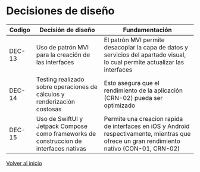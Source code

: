 # Decisiones de diseño

| Codigo | Decisión de diseño                                                                     | Fundamentación                                                                                                                              |
| ------ | -------------------------------------------------------------------------------------- | ------------------------------------------------------------------------------------------------------------------------------------------- |
| DEC-13 | Uso de patrón MVI para la creación de las interfaces                                   | El patrón MVI permite desacoplar la capa de datos y servicios del apartado visual, lo cual permite actualizar las interfaces                |
| DEC-14 | Testing realizado sobre operaciones de cálculos y renderización costosas               | Esto asegura que el rendimiento de la aplicación (CRN-02) pueda ser optimizado                                                              |
| DEC-15 | Uso de SwiftUI y Jetpack Compose como frameworks de construccion de interfaces nativas | Permite una creacion rapida de interfaces en iOS y Android respectivamente, mientras que ofrece un gran rendimiento nativo (CON-01, CRN-02) |

[Volver al inicio](../ADD.md)
